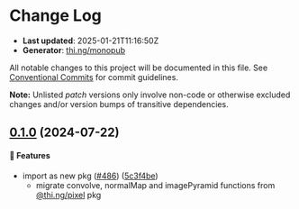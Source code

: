 # Change Log

- **Last updated**: 2025-01-21T11:16:50Z
- **Generator**: [thi.ng/monopub](https://thi.ng/monopub)

All notable changes to this project will be documented in this file.
See [Conventional Commits](https://conventionalcommits.org/) for commit guidelines.

**Note:** Unlisted _patch_ versions only involve non-code or otherwise excluded changes
and/or version bumps of transitive dependencies.

## [0.1.0](https://github.com/thi-ng/umbrella/tree/@thi.ng/pixel-convolve@0.1.0) (2024-07-22)

#### 🚀 Features

- import as new pkg ([#486](https://github.com/thi-ng/umbrella/issues/486)) ([5c3f4be](https://github.com/thi-ng/umbrella/commit/5c3f4be))
  - migrate convolve, normalMap and imagePyramid functions
    from [@thi.ng/pixel](https://github.com/thi-ng/umbrella/tree/main/packages/pixel) pkg
